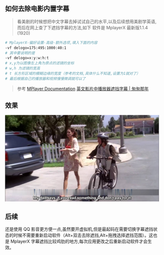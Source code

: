 ## 如何去除电影内置字幕

> 看美剧的时候想把中文字幕去掉试试自己的水平,以及后续想用美剧学英语,而后在网上查了下遮挡字幕的方法,如下
软件是 MplayerX 最新版1.1.4 (1920)

```bash
# MplayerX-偏好设置-高级-额外选项,填入下面的内容
-vf delogo=175:495:1000:40:1
# 其中要说明的是
-vf delogo=x:y:w:h:t
# x,y为以图像左上角为原点的滤镜的坐标
# w,h 为滤镜的宽高
# t 长方形区域的模糊边缘的宽度（参考的文档,具体什么不知道,设置为1就对了）
# 最后根据自己的播放器和视频慢慢微调就可以了
```

<more></more>

> 参考
[MPlayer Documentation](http://www.mplayer.org.cn/help_zh.html#%E8%A7%86%E9%A2%91%E6%BB%A4%E9%95%9C)
[英文影片中播放器遮挡字幕 | 匆匆那年](http://ptbsare.org/2014/11/07/%E8%8B%B1%E6%96%87%E5%BD%B1%E7%89%87%E4%B8%AD%E6%92%AD%E6%94%BE%E5%99%A8%E9%81%AE%E6%8C%A1%E5%AD%97%E5%B9%95/)

## 效果

![QQ20161230-1@2x](/images/cover/Imqi0Avapj2IulchWKL6z1av0Uzca3up.jpeg)

## 后续

还是使用 QQ 影音更方便一点,虽然要开虚拟机,但是最起码在需要切换字幕遮挡状态的时候不需要重新启动软件（Alt+双击去除遮挡,Alt+拖拽选择遮挡范围）。这也是 MplayerX 字幕遮挡比较鸡肋的地方,每次应用更改之后重新启动软件才会生效。